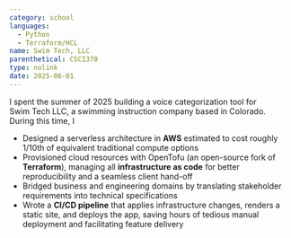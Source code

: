 ```yaml
---
category: school
languages:
  - Python
  - Terraform/HCL
name: Swim Tech, LLC
parenthetical: CSCI370
type: nolink
date: 2025-06-01
---
```

I spent the summer of 2025 building a voice categorization tool for
Swim Tech LLC, a swimming instruction company based in Colorado. During this
time, I
- Designed a serverless architecture in **AWS** estimated to cost roughly
  1/10th of equivalent traditional compute options
- Provisioned cloud resources with OpenTofu (an open-source fork of
  **Terraform**), managing all **infrastructure as code** for better
  reproducibility and a seamless client hand-off
- Bridged business and engineering domains by translating stakeholder
  requirements into technical specifications
- Wrote a **CI/CD pipeline** that applies infrastructure changes, renders a
  static site, and deploys the app, saving hours of tedious manual deployment and
  facilitating feature delivery
